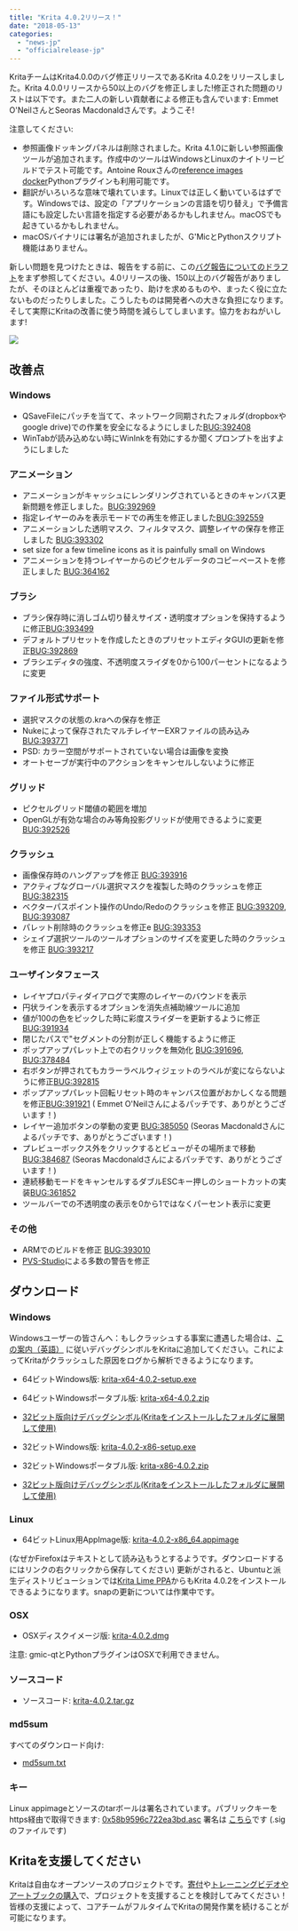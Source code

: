```yaml
---
title: "Krita 4.0.2リリース！"
date: "2018-05-13"
categories: 
  - "news-jp"
  - "officialrelease-jp"
---
```


KritaチームはKrita4.0.0のバグ修正リリースであるKrita 4.0.2をリリースしました。Krita 4.0.0リリースから50以上のバグを修正しました!修正された問題のリストは以下です。また二人の新しい貢献者による修正も含んでいます: Emmet O'NeilさんとSeoras Macdonaldさんです。ようこそ!

注意してください:

- 参照画像ドッキングパネルは削除されました。Krita 4.1.0に新しい参照画像ツールが追加されます。作成中のツールはWindowsとLinuxのナイトリービルドでテスト可能です。Antoine Rouxさんの[reference images docker](https://github.com/antoine-roux/krita-plugin-reference)Pythonプラグインも利用可能です。
- 翻訳がいろいろな意味で壊れています。Linuxでは正しく動いているはずです。Windowsでは、設定の「アプリケーションの言語を切り替え」で予備言語にも設定したい言語を指定する必要があるかもしれません。macOSでも起きているかもしれません。
- macOSバイナリには署名が追加されましたが、G'MicとPythonスクリプト機能はありません。

新しい問題を見つけたときは、報告をする前に、この[バグ報告についてのドラフト](https://phabricator.kde.org/T7492)をまず参照してください。4.0リリースの後、150以上のバグ報告がありましたが、そのほとんどは重複であったり、助けを求めるものや、まったく役に立たないものだったりしました。こうしたものは開発者への大きな負担になります。そして実際にKritaの改善に使う時間を減らしてしまいます。協力をおねがいします!

[![](/images/posts/2018/kiki_4.0_sm-1-1024x463.png)](/images/posts/2018/kiki_4.0_sm-1-1024x463.png)

## 改善点

### Windows

- QSaveFileにパッチを当てて、ネットワーク同期されたフォルダ(dropboxやgoogle drive)での作業を安全になるようにしました[BUG:392408](https://bugs.kde.org/show_bug.cgi?id=392408)
- WinTabが読み込めない時にWinInkを有効にするか聞くプロンプトを出すようにしました

### アニメーション

- アニメーションがキャッシュにレンダリングされているときのキャンバス更新問題を修正しました。[BUG:392969](https://bugs.kde.org/show_bug.cgi?id=392069)
- 指定レイヤーのみを表示モードでの再生を修正しました[BUG:392559](https://bugs.kde.org/show_bug.cgi?id=392559)
- アニメーションした透明マスク、フィルタマスク、調整レイヤの保存を修正しました [BUG:393302](https://bugs.kde.org/show_bug.cgi?id=393302)
- set size for a few timeline icons as it is painfully small on Windows
- アニメーションを持つレイヤーからのピクセルデータのコピーペーストを修正しました [BUG:364162](https://bugs.kde.org/show_bug.cgi?id=364162)

### ブラシ

- ブラシ保存時に消しゴム切り替えサイズ・透明度オプションを保持するように修正[BUG:393499](https://bugs.kde.org/show_bug.cgi?id=393499)
- デフォルトプリセットを作成したときのプリセットエディタGUIの更新を修正[BUG:392869](https://bugs.kde.org/show_bug.cgi?id=392869)
- ブラシエディタの強度、不透明度スライダを0から100パーセントになるように変更

### ファイル形式サポート

- 選択マスクの状態の.kraへの保存を修正
- Nukeによって保存されたマルチレイヤーEXRファイルの読み込み [BUG:393771](https://bugs.kde.org/show_bug.cgi?id=393771)
- PSD: カラー空間がサポートされていない場合は画像を変換
- オートセーブが実行中のアクションをキャンセルしないように修正

### グリッド

- ピクセルグリッド閾値の範囲を増加
- OpenGLが有効な場合のみ等角投影グリッドが使用できるように変更 [BUG:392526](https://bugs.kde.org/show_bug.cgi?id=392526)

### クラッシュ

- 画像保存時のハングアップを修正 [BUG:393916](https://bugs.kde.org/show_bug.cgi?id=393916)
- アクティブなグローバル選択マスクを複製した時のクラッシュを修正 [BUG:382315](https://bugs.kde.org/show_bug.cgi?id=382315)
- ベクターパスポイント操作のUndo/Redoのクラッシュを修正 [BUG:393209](https://bugs.kde.org/show_bug.cgi?id=393209), [BUG:393087](https://bugs.kde.org/show_bug.cgi?id=393087)
- パレット削除時のクラッシュを修正e [BUG:393353](https://bugs.kde.org/show_bug.cgi?id=393353)
- シェイプ選択ツールのツールオプションのサイズを変更した時のクラッシュを修正 [BUG:393217](https://bugs.kde.org/show_bug.cgi?id=393217)

### ユーザインタフェース

- レイヤプロパティダイアログで実際のレイヤーのバウンドを表示
- 円状ラインを表示するオプションを消失点補助線ツールに追加
- 値が100の色をピックした時に彩度スライダーを更新するように修正 [BUG:391934](https://bugs.kde.org/show_bug.cgi?id=391934)
- 閉じたパスで"セグメントの分割が正しく機能するように修正
- ポップアップパレット上での右クリックを無効化 [BUG:391696](https://bugs.kde.org/show_bug.cgi?id=391696), [BUG:378484](https://bugs.kde.org/show_bug.cgi?id=378484)
- 右ボタンが押されてもカラーラベルウィジェットのラベルが変にならないように修正[BUG:392815](https://bugs.kde.org/show_bug.cgi?id=392815)
- ポップアップパレット回転リセット時のキャンバス位置がおかしくなる問題を修正[BUG:391921](https://bugs.kde.org/show_bug.cgi?id=391921) ( Emmet O'Neilさんによるパッチです、ありがとうございます！)
- レイヤー追加ボタンの挙動の変更 [BUG:385050](https://bugs.kde.org/show_bug.cgi?id=385050) (Seoras Macdonaldさんによるパッチです、ありがとうございます！)
- プレビューボックス外をクリックするとビューがその場所まで移動 [BUG:384687](https://bugs.kde.org/show_bug.cgi?id=384687) (Seoras Macdonaldさんによるパッチです、ありがとうございます！)
- 連続移動モードをキャンセルするダブルESCキー押しのショートカットの実装[BUG:361852](https://bugs.kde.org/show_bug.cgi?id=361852)
- ツールバーでの不透明度の表示を0から1ではなくパーセント表示に変更

### その他

- ARMでのビルドを修正 [BUG:393010](https://bugs.kde.org/show_bug.cgi?id=393010)
- [PVS-Studio](https://www.viva64.com/en/pvs-studio/)による多数の警告を修正

## ダウンロード

### Windows

Windowsユーザーの皆さんへ：もしクラッシュする事案に遭遇した場合は、[この案内（英語）](https://docs.krita.org/Dr._Mingw_debugger) に従いデバッグシンボルをKritaに追加してください。これによってKritaがクラッシュした原因をログから解析できるようになります。

- 64ビットWindows版: [krita-x64-4.0.2-setup.exe](https://download.kde.org/stable/krita/4.0.2/krita-x64-4.0.2-setup.exe)
- 64ビットWindowsポータブル版: [krita-x64-4.0.2.zip](https://download.kde.org/stable/krita/4.0.2/krita-x64-4.0.2.zip)
- [32ビット版向けデバッグシンボル(Kritaをインストールしたフォルダに展開して使用)](https://download.kde.org/stable/krita/4.0.2/krita-x64-4.0.2-dbg.zip)

- 32ビットWindows版: [krita-4.0.2-x86-setup.exe](https://download.kde.org/stable/krita/4.0.2/krita-x86-4.0.2-setup.exe)
- 32ビットWindowsポータブル版: [krita-x86-4.0.2.zip](https://download.kde.org/stable/krita/4.0.2/krita-x86-4.0.2.zip)
- [32ビット版向けデバッグシンボル(Kritaをインストールしたフォルダに展開して使用)](https://download.kde.org/stable/krita/4.0.2/krita-x86-4.0.2-dbg.zip)

### Linux

- 64ビットLinux用AppImage版: [krita-4.0.2-x86\_64.appimage](https://download.kde.org/stable/krita/4.0.2/krita-4.0.2-x86_64.appimage)

(なぜかFirefoxはテキストとして読み込もうとするようです。ダウンロードするにはリンクの右クリックから保存してください) 更新がされると、Ubuntuと派生ディストリビューションでは[Krita Lime PPA](https://launchpad.net/%7Ekritalime/+archive/ubuntu/ppa)からもKrita 4.0.2をインストールできるようになります。snapの更新については作業中です。

### OSX

- OSXディスクイメージ版: [krita-4.0.2.dmg](https://download.kde.org/stable/krita/4.0.2/krita-4.0.2.dmg)

注意: gmic-qtとPythonプラグインはOSXで利用できません。

### ソースコード

- ソースコード: [krita-4.0.2.tar.gz](https://download.kde.org/stable/krita/4.0.2/krita-4.0.2.tar.gz)

### md5sum

すべてのダウンロード向け:

- [md5sum.txt](https://download.kde.org/stable/krita/4.0.2/md5sum.txt)

### キー

Linux appimageとソースのtarボールは署名されています。パブリックキーをhttps経由で取得できます: [0x58b9596c722ea3bd.asc](https://share.kde.org/index.php/s/fJ99V5mZvuyD0z8) 署名は [こちら](http://download.kde.org/stable/krita/4.0.2/)です (.sigのファイルです)

## Kritaを支援してください

Kritaは自由なオープンソースのプロジェクトです。[寄付](https://krita.org/jp/support-us-jp/donations-jp/)や[トレーニングビデオやアートブックの購入](https://krita.org/jp/support-us-jp/shop-jp/)で、プロジェクトを支援することを検討してみてください！皆様の支援によって、コアチームがフルタイムでKritaの開発作業を続けることが可能になります。
